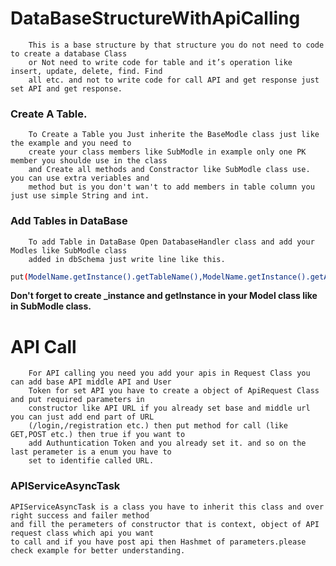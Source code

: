 # DataBaseStructureWithApiCalling
        This is a base structure by that structure you do not need to code to create a database Class
        or Not need to write code for table and it’s operation like insert, update, delete, find. Find
        all etc. and not to write code for call API and get response just set API and get response.

### Create A Table.
        To Create a Table you Just inherite the BaseModle class just like the example and you need to
        create your class members like SubModle in example only one PK member you shoulde use in the class
        and Create all methods and Constractor like SubModle class use. you can use extra veriables and
        method but is you don't wan't to add members in table column you just use simple String and int.

### Add Tables in DataBase
        To add Table in DataBase Open DatabaseHandler class and add your Modles like SubModle class
        added in dbSchema just write line like this.

```sh
put(ModelName.getInstance().getTableName(),ModelName.getInstance().getAllDBFileds());
```

**Don't forget to create _instance and getInstance in your Model class like in SubModle class.**

# API Call
        For API calling you need you add your apis in Request Class you can add base API middle API and User
        Token for set API you have to create a object of ApiRequest Class and put required parameters in
        constructor like API URL if you already set base and middle url you can just add end part of URL
        (/login,/registration etc.) then put method for call (like GET,POST etc.) then true if you want to
        add Authuntication Token and you already set it. and so on the last perameter is a enum you have to
        set to identifie called URL.

### APIServiceAsyncTask

    APIServiceAsyncTask is a class you have to inherit this class and over right success and failer method
    and fill the perameters of constructor that is context, object of API request class which api you want
    to call and if you have post api then Hashmet of parameters.please check example for better understanding.